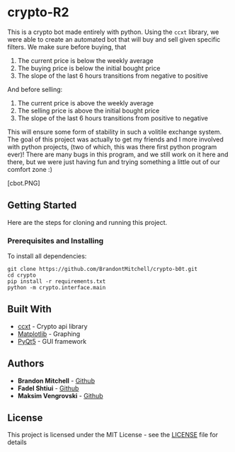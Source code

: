 # crypto-R2

This is a crypto bot made entirely with python. Using the `ccxt` library, we were able to create
an automated bot that will buy and sell given specific filters. We make sure before buying, that 
1. The current price is below the weekly average 
2. The buying price is below the initial bought price
3. The slope of the last 6 hours transitions from negative to positive

And before selling:
1. The current price is above the weekly average
2. The selling price is above the initial bought price
3. The slope of the last 6 hours transitions from positive to negative

This will ensure some form of stability in such a volitile exchange system. The goal of this project
was actually to get my friends and I more involved with python projects, (two of which, this was there
first python program ever)! There are many bugs in this program, and we still work on it here and there, 
but we were just having fun and trying something a little out of our comfort zone :) 


[cbot.PNG]

## Getting Started

Here are the steps for cloning and running this project. 

### Prerequisites and Installing

To install all dependencies:

```
git clone https://github.com/BrandontMitchell/crypto-b0t.git 
cd crypto
pip install -r requirements.txt
python -m crypto.interface.main
```
## Built With

* [ccxt](https://github.com/ccxt/ccxt) - Crypto api library
* [Matplotlib](https://matplotlib.org/) - Graphing
* [PyQt5](https://pypi.org/project/PyQt5/) - GUI framework

## Authors

* **Brandon Mitchell** - [Github](https://github.com/brandontmitchell)
* **Fadel Shtiui** - [Github](https://github.com/fadelshtiui)
* **Maksim Vengrovski** - [Github](https://github.com/vilnius1998)

## License

This project is licensed under the MIT License - see the [LICENSE](LICENSE) file for details
